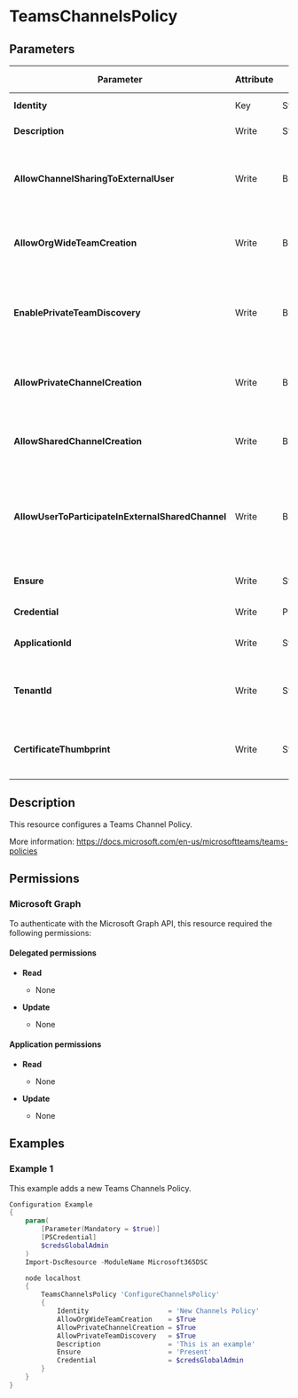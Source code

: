 ﻿# TeamsChannelsPolicy

## Parameters

| Parameter | Attribute | DataType | Description | Allowed Values |
| --- | --- | --- | --- | --- |
| **Identity** | Key | String | Identity of the Teams Channel Policy. | |
| **Description** | Write | String | Description of the Teams Channel Policy. | |
| **AllowChannelSharingToExternalUser** | Write | Boolean | Determines whether a user is allowed to share a shared channel with an external user. Set this to TRUE to allow. Set this FALSE to prohibit. | |
| **AllowOrgWideTeamCreation** | Write | Boolean | Determines whether a user is allowed to create an org-wide team. Set this to TRUE to allow. Set this FALSE to prohibit. | |
| **EnablePrivateTeamDiscovery** | Write | Boolean | Determines whether a user is allowed to discover private teams in suggestions and search results. Set this to TRUE to allow. Set this FALSE to prohibit. | |
| **AllowPrivateChannelCreation** | Write | Boolean | Determines whether a user is allowed to create a private channel. Set this to TRUE to allow. Set this FALSE to prohibit. | |
| **AllowSharedChannelCreation** | Write | Boolean | Determines whether a user is allowed to create a shared channel. Set this to TRUE to allow. Set this FALSE to prohibit. | |
| **AllowUserToParticipateInExternalSharedChannel** | Write | Boolean | Determines whether a user is allowed to participate in a shared channel that has been shared by an external user. Set this to TRUE to allow. Set this FALSE to prohibit. | |
| **Ensure** | Write | String | Present ensures the policy exists, absent ensures it is removed. | `Present`, `Absent` |
| **Credential** | Write | PSCredential | Credentials of the Teams Admin | |
| **ApplicationId** | Write | String | Id of the Azure Active Directory application to authenticate with. | |
| **TenantId** | Write | String | Name of the Azure Active Directory tenant used for authentication. Format contoso.onmicrosoft.com | |
| **CertificateThumbprint** | Write | String | Thumbprint of the Azure Active Directory application's authentication certificate to use for authentication. | |


## Description

This resource configures a Teams Channel Policy.

More information: https://docs.microsoft.com/en-us/microsoftteams/teams-policies

## Permissions

### Microsoft Graph

To authenticate with the Microsoft Graph API, this resource required the following permissions:

#### Delegated permissions

- **Read**

    - None

- **Update**

    - None

#### Application permissions

- **Read**

    - None

- **Update**

    - None

## Examples

### Example 1

This example adds a new Teams Channels Policy.

```powershell
Configuration Example
{
    param(
        [Parameter(Mandatory = $true)]
        [PSCredential]
        $credsGlobalAdmin
    )
    Import-DscResource -ModuleName Microsoft365DSC

    node localhost
    {
        TeamsChannelsPolicy 'ConfigureChannelsPolicy'
        {
            Identity                    = 'New Channels Policy'
            AllowOrgWideTeamCreation    = $True
            AllowPrivateChannelCreation = $True
            AllowPrivateTeamDiscovery   = $True
            Description                 = 'This is an example'
            Ensure                      = 'Present'
            Credential                  = $credsGlobalAdmin
        }
    }
}
```

